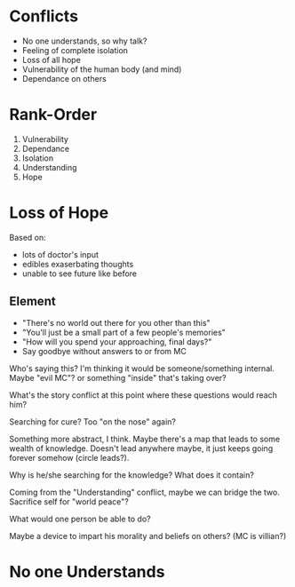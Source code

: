 # Conflicts
* No one understands, so why talk?
* Feeling of complete isolation
* Loss of all hope
* Vulnerability of the human body (and mind)
* Dependance on others

# Rank-Order
1. Vulnerability
2. Dependance
3. Isolation
4. Understanding
5. Hope

# Loss of Hope
Based on:
- lots of doctor's input
- edibles exaserbating thoughts
- unable to see future like before

## Element
- "There's no world out there for you other than this"
- "You'll just be a small part of a few people's memories"
- "How will you spend your approaching, final days?"
- Say goodbye without answers to or from MC

Who's saying this?
I'm thinking it would be someone/something internal.
Maybe "evil MC"? or something "inside" that's taking over?

What's the story conflict at this point where these questions would reach him?

Searching for cure? Too "on the nose" again?

Something more abstract, I think.
Maybe there's a map that leads to some wealth of knowledge.
Doesn't lead anywhere maybe, it just keeps going forever somehow (circle leads?).

Why is he/she searching for the knowledge?
What does it contain?

Coming from the "Understanding" conflict, maybe we can bridge the two.
Sacrifice self for "world peace"?

What would one person be able to do?

Maybe a device to impart his morality and beliefs on others? (MC is villian?)

# No one Understands
